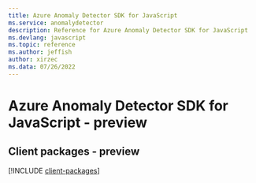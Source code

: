 ```yaml
---
title: Azure Anomaly Detector SDK for JavaScript
ms.service: anomalydetector
description: Reference for Azure Anomaly Detector SDK for JavaScript
ms.devlang: javascript
ms.topic: reference
ms.author: jeffish
author: xirzec
ms.data: 07/26/2022
---
```

# Azure Anomaly Detector SDK for JavaScript - preview

## Client packages - preview
[!INCLUDE [client-packages](anomaly-detector-client-index.md)]